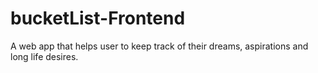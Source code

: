# bucketList-Frontend
A web app that helps user to keep track of their dreams, aspirations and long life desires.
